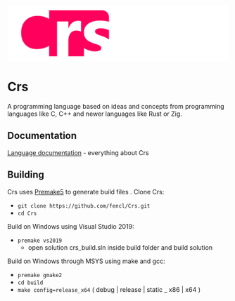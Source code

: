 ![Crs](/resources/logomd.svg)

# Crs
A programming language based on ideas and concepts from programming languages like C, C++ and newer languages like Rust or Zig. 

## Documentation
[Language documentation](https://fencl.github.io/crs/) - everything about Crs

## Building
Crs uses [Premake5](https://premake.github.io/) to generate build files .
Clone Crs:
- `git clone https://github.com/fencl/Crs.git`
- `cd Crs`

Build on Windows using Visual Studio 2019:
- `premake vs2019`
	- open solution crs_build.sln inside build folder and build solution

Build on Windows through MSYS using make and gcc:
- `premake gmake2`
- `cd build`
- `make config=release_x64` ( debug | release | static _ x86 | x64 )